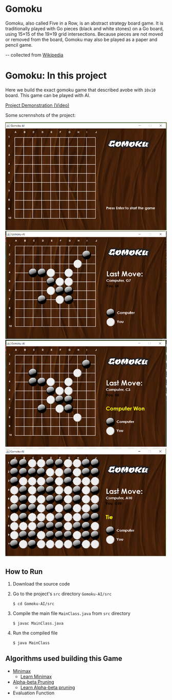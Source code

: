 # Gomoku
Gomoku, also called Five in a Row, is an abstract strategy board game. 
It is traditionally played with Go pieces (black and white stones) on a Go board, using 15×15 of the 19×19 grid intersections.
Because pieces are not moved or removed from the board, Gomoku may also be played as a paper and pencil game. 

 -- collected from  [Wikipedia](https://en.wikipedia.org/wiki/Gomoku)
 
 # Gomoku: In this project
 Here we build the exact gomoku game that described avobe with `10x10` board. This game can be played with AI.  
 
 [Project Demonstration (Video)](https://drive.google.com/open?id=1B_kmhzqczRzS5gTU04k4T7Fdp3Ek5gn-)
 
 Some scrennshots of the project:
 
 ![](https://github.com/Chinmoy007/Gomoku-AI/blob/master/Assests/Github/gm1.PNG)
 ![](https://github.com/Chinmoy007/Gomoku-AI/blob/master/Assests/Github/gm2.PNG)
 ![](https://github.com/Chinmoy007/Gomoku-AI/blob/master/Assests/Github/gm3.PNG)
 ![](https://github.com/Chinmoy007/Gomoku-AI/blob/master/Assests/Github/gm4.PNG)
 
 
 ## How to Run
 1. Download the source code
 2. Go to the project's `src` directory `Gomoku-AI/src`
 
    ```
    $ cd Gomoku-AI/src
    ```
 3. Compile the main file `MainClass.java` from `src` directory
 
    ```
    $ javac MainClass.java
    ```
 4. Run the compiled file
    ```
    $ java MainClass
    ```
 ## Algorithms used building this Game
  - [Minimax](https://en.wikipedia.org/wiki/Minimax)
    - [Learn Minimax](https://www.geeksforgeeks.org/minimax-algorithm-in-game-theory-set-1-introduction/)
  - [Alpha-beta Pruning](https://en.wikipedia.org/wiki/Alpha%E2%80%93beta_pruning)
    - [Learn Alpha-beta pruning](https://www.geeksforgeeks.org/minimax-algorithm-in-game-theory-set-4-alpha-beta-pruning/)
  - Evaluation Function
  
  
   
  
  
  
  
 
